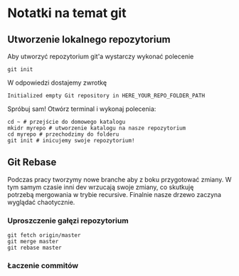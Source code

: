 # Notatki na temat git

## Utworzenie lokalnego repozytorium

Aby utworzyć repozytorium git'a wystarczy wykonać polecenie

```
git init
```

W odpowiedzi dostajemy zwrotkę

```
Initialized empty Git repository in HERE_YOUR_REPO_FOLDER_PATH
```

Spróbuj sam! Otwórz terminal i wykonaj polecenia:

```
cd ~ # przejście do domowego katalogu
mkidr myrepo # utworzenie katalogu na nasze repozytorium
cd myrepo # przechodzimy do folderu
git init # inicujemy swoje repozytorium!
```

## Git Rebase

Podczas pracy tworzymy nowe branche aby z boku przygotować zmiany. W tym samym czasie inni dev wrzucają swoje zmiany, co skutkuję potrzebą mergowania w trybie recursive. Finalnie nasze drzewo zaczyna wyglądać chaotycznie.

### Uproszczenie gałęzi repozytorium

```
git fetch origin/master
git merge master
git rebase master
```

### Łaczenie commitów


